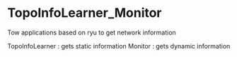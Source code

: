 # TopoInfoLearner_Monitor

Tow applications based on ryu to get network information

TopoInfoLearner : gets static information
Monitor : gets dynamic information
